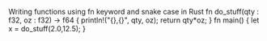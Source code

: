 Writing functions using fn keyword and snake case in Rust
fn do_stuff(qty : f32, oz : f32) -> f64 {
    println!("{},{}", qty, oz);
    return qty*oz;
}
fn main() {
    let x = do_stuff(2.0,12.5);
}
